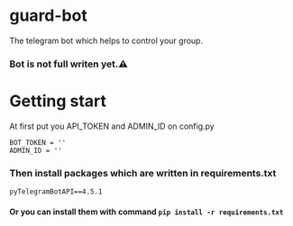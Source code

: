 # guard-bot
The telegram bot which helps to control your group.
### Bot is not full writen yet.⚠️


# Getting start
At first put you API_TOKEN and ADMIN_ID on config.py
```
BOT_TOKEN = ''
ADMIN_ID = ''
```
### Then install packages which are written in requirements.txt
```
pyTelegramBotAPI==4.5.1
```
#### Or you can install them with command ```pip install -r requirements.txt```